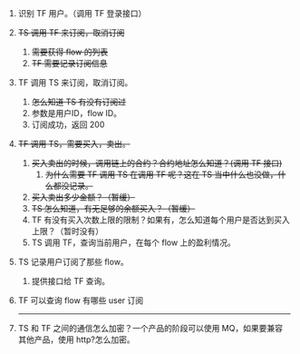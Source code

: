 1. 识别 TF 用户。（调用 TF 登录接口）

2. ~~TS 调用 TF 来订阅，取消订阅~~

   1. ~~需要获得 flow 的列表~~
   2. ~~TF 需要记录订阅信息~~

3. TF 调用 TS 来订阅，取消订阅。

   1. ~~怎么知道 TS 有没有订阅过~~
   2. 参数是用户ID，flow ID。
   3. 订阅成功，返回 200

4. ~~TF 调用 TS，需要买入，卖出。~~

   1. ~~买入卖出的时候，调用链上的合约？合约地址怎么知道？(调用 TF 接口)~~
      1. ~~为什么需要 TF 调用 TS 在调用 TF 呢？这在 TS 当中什么也没做，什么都没记录。~~
   2. ~~买入卖出多少金额？（暂缓）~~
   3. ~~TS 怎么知道，有无足够的余额买入？（暂缓）~~
   4. TF 有没有买入次数上限的限制？如果有，怎么知道每个用户是否达到买入上限？（暂时没有）
   5. TS 调用 TF，查询当前用户，在每个 flow 上的盈利情况。

5. TS 记录用户订阅了那些 flow。

   1. 提供接口给 TF 查询。

6. TF 可以查询 flow 有哪些 user 订阅

   

   ---

   

7. TS 和 TF 之间的通信怎么加密？一个产品的阶段可以使用 MQ，如果要兼容其他产品，使用 http?怎么加密。